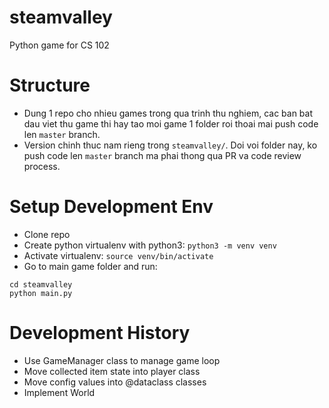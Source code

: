 # steamvalley
Python game for CS 102

# Structure

* Dung 1 repo cho nhieu games trong qua trinh thu nghiem, cac ban bat dau viet thu game thi hay tao moi game 1 folder roi thoai mai push code len `master` branch.
* Version chinh thuc nam rieng trong `steamvalley/`. Doi voi folder nay, ko push code len `master` branch ma phai thong qua PR va code review process.

# Setup Development Env

* Clone repo
* Create python virtualenv with python3: `python3 -m venv venv`
* Activate virtualenv: `source venv/bin/activate`
* Go to main game folder and run:
 
```
cd steamvalley
python main.py
```

# Development History

* Use GameManager class to manage game loop
* Move collected item state into player class
* Move config values into @dataclass classes
* Implement World
